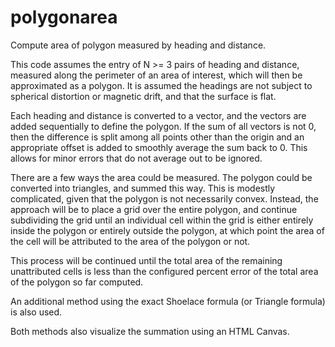 # polygonarea
Compute area of polygon measured by heading and distance.

This code assumes the entry of N >= 3 pairs of heading and distance, measured
along the perimeter of an area of interest, which will then be approximated as a
polygon. It is assumed the headings are not subject to spherical distortion or
magnetic drift, and that the surface is flat.

Each heading and distance is converted to a vector, and the vectors are added
sequentially to define the polygon. If the sum of all vectors is not 0, then the
difference is split among all points other than the origin and an appropriate
offset is added to smoothly average the sum back to 0. This allows for minor
errors that do not average out to be ignored.

There are a few ways the area could be measured. The polygon could be converted
into triangles, and summed this way. This is modestly complicated, given that
the polygon is not necessarily convex. Instead, the approach will be to place a
grid over the entire polygon, and continue subdividing the grid until an
individual cell within the grid is either entirely inside the polygon or
entirely outside the polygon, at which point the area of the cell will be
attributed to the area of the polygon or not.

This process will be continued until the total area of the remaining
unattributed cells is less than the configured percent error of the total area
of the polygon so far computed.

An additional method using the exact Shoelace formula (or Triangle formula) is
also used.

Both methods also visualize the summation using an HTML Canvas.
